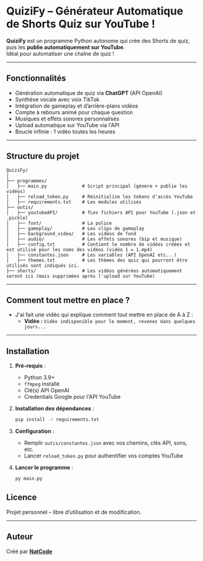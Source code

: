 # QuiziFy – Générateur Automatique de Shorts Quiz sur YouTube !

**QuiziFy** est un programme Python autonome qui crée des Shorts de quiz, puis les **publie automatiquement sur YouTube**.  
Idéal pour automatiser une chaîne de quiz !

---

## Fonctionnalités

- Génération automatique de quiz via **ChatGPT** (API OpenAI)
- Synthèse vocale avec voix TikTok
- Intégration de gameplay et d’arrière-plans vidéos
- Compte à rebours animé pour chaque question
- Musiques et effets sonores personnalisés
- Upload automatique sur YouTube via l'API
- Boucle infinie : 1 vidéo toutes les heures

---

## Structure du projet

```
QuiziFy/
│
├── programmes/
│   ├── main.py             # Script principal (génère + publie les vidéos)
│   ├── reload_token.py     # Réinitialise les tokens d'accès YouTube
│   ├── requirements.txt    # Les modules utilisés
├── outis/
│   ├── youtubeAPI/         # fLes fichiers API pour YouTube (.json et .pickle)
│   ├── font/               # La police
│   ├── gameplay/           # Les clips de gameplay
│   ├── background_video/   # Les vidéos de fond
│   ├── audio/              # Les effets sonores (bip et musique)
│   ├── config.txt          # Contient le nombre de vidéos créées et est utilisé pour les noms des vidéos (vidéo 1 = 1.mp4)
│   ├── constantes.json     # Les variables (API OpenAI etc...)
│   ├── themes.txt          # Les thèmes des quiz qui pourront être utilisés sont indiqués ici.
├── shorts/                 # Les vidéos générées automatiquement seront ici (mais supprimées après l'upload sur YouTube)
```

---

## Comment tout mettre en place ?

* J'ai fait une vidéo qui explique comment tout mettre en place de A à Z :
  - **Vidéo :** `Vidéo indisponible pour le moment, revenez dans quelques jours...`

---

## Installation

1. **Pré-requis** :
   - Python 3.9+
   - `ffmpeg` installé
   - Clé(s) API OpenAI
   - Credentials Google pour l'API YouTube

2. **Installation des dépendances** :
   ```bash
   pip install -r requirements.txt
   ```

4. **Configuration** :
   - Remplir `outis/constantes.json` avec vos chemins, clés API, sons, etc.
   - Lancer `reload_token.py` pour authentifier vos comptes YouTube

5. **Lancer le programme** :
   ```bash
   py main.py
   ```
   
## Licence

Projet personnel – libre d’utilisation et de modification.

---

## Auteur

Créé par **[NatCode](https://www.youtube.com/@NatCode)**
